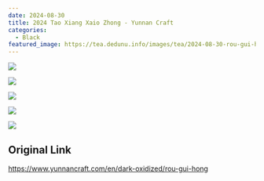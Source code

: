 ```yaml
---
date: 2024-08-30
title: 2024 Tao Xiang Xaio Zhong - Yunnan Craft
categories:
  - Black
featured_image: https://tea.dedunu.info/images/tea/2024-08-30-rou-gui-hong-1.jpeg
---
```


![](https://tea.dedunu.info/images/tea/2024-08-30-rou-gui-hong-2.jpeg)

![](https://tea.dedunu.info/images/tea/2024-08-30-rou-gui-hong-3.jpeg)

![](https://tea.dedunu.info/images/tea/2024-08-30-rou-gui-hong-4.jpeg)

![](https://tea.dedunu.info/images/tea/2024-08-30-rou-gui-hong-5.jpeg)

![](https://tea.dedunu.info/images/tea/2024-08-30-rou-gui-hong-6.jpeg)

## Original Link

<https://www.yunnancraft.com/en/dark-oxidized/rou-gui-hong>
